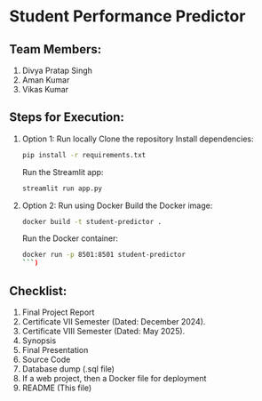 # Student Performance Predictor

## Team Members:
1. Divya Pratap Singh
2. Aman Kumar
3. Vikas Kumar

## Steps for Execution:
1. Option 1: Run locally
   Clone the repository
   Install dependencies:
   ```bash
   pip install -r requirements.txt
   ```
   Run the Streamlit app:
   ```bash
   streamlit run app.py
2. Option 2: Run using Docker
   Build the Docker image:
   ```bash
   docker build -t student-predictor .
   ```
   Run the Docker container:
   ```bash
   docker run -p 8501:8501 student-predictor
   ```)

## Checklist:
1. Final Project Report
2. Certificate VII Semester (Dated: December 2024).
3. Certificate VIII Semester (Dated: May 2025).
4. Synopsis
5. Final Presentation
6. Source Code
7. Database dump (.sql file)
8. If a web project, then a Docker file for deployment
9. README (This file)
